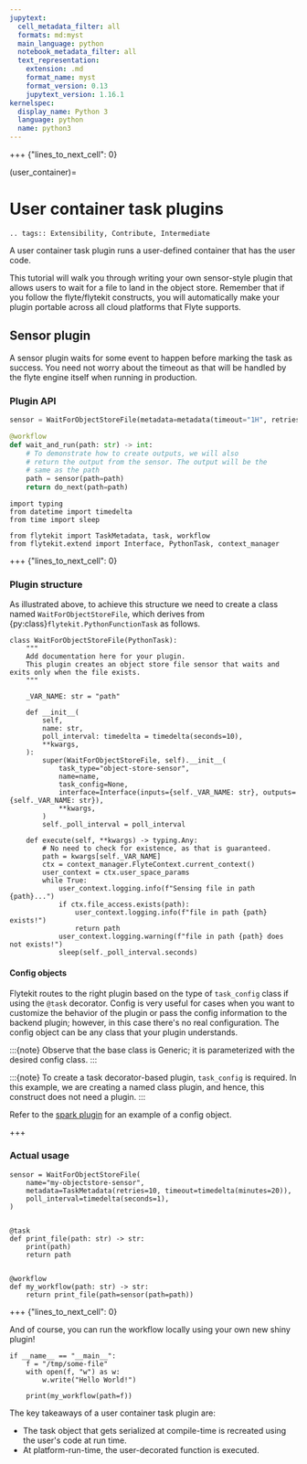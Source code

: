 ```yaml
---
jupytext:
  cell_metadata_filter: all
  formats: md:myst
  main_language: python
  notebook_metadata_filter: all
  text_representation:
    extension: .md
    format_name: myst
    format_version: 0.13
    jupytext_version: 1.16.1
kernelspec:
  display_name: Python 3
  language: python
  name: python3
---
```


+++ {"lines_to_next_cell": 0}

(user_container)=

# User container task plugins

```{eval-rst}
.. tags:: Extensibility, Contribute, Intermediate
```

A user container task plugin runs a user-defined container that has the user code.

This tutorial will walk you through writing your own sensor-style plugin that allows users to wait for a file to land
in the object store. Remember that if you follow the flyte/flytekit constructs, you will automatically make your plugin portable
across all cloud platforms that Flyte supports.

## Sensor plugin

A sensor plugin waits for some event to happen before marking the task as success. You need not worry about the
timeout as that will be handled by the flyte engine itself when running in production.

### Plugin API

```python
sensor = WaitForObjectStoreFile(metadata=metadata(timeout="1H", retries=10))

@workflow
def wait_and_run(path: str) -> int:
    # To demonstrate how to create outputs, we will also
    # return the output from the sensor. The output will be the
    # same as the path
    path = sensor(path=path)
    return do_next(path=path)
```

```{code-cell}
import typing
from datetime import timedelta
from time import sleep

from flytekit import TaskMetadata, task, workflow
from flytekit.extend import Interface, PythonTask, context_manager
```

+++ {"lines_to_next_cell": 0}

### Plugin structure

As illustrated above, to achieve this structure we need to create a class named `WaitForObjectStoreFile`, which
derives from {py:class}`flytekit.PythonFunctionTask` as follows.

```{code-cell}
class WaitForObjectStoreFile(PythonTask):
    """
    Add documentation here for your plugin.
    This plugin creates an object store file sensor that waits and exits only when the file exists.
    """

    _VAR_NAME: str = "path"

    def __init__(
        self,
        name: str,
        poll_interval: timedelta = timedelta(seconds=10),
        **kwargs,
    ):
        super(WaitForObjectStoreFile, self).__init__(
            task_type="object-store-sensor",
            name=name,
            task_config=None,
            interface=Interface(inputs={self._VAR_NAME: str}, outputs={self._VAR_NAME: str}),
            **kwargs,
        )
        self._poll_interval = poll_interval

    def execute(self, **kwargs) -> typing.Any:
        # No need to check for existence, as that is guaranteed.
        path = kwargs[self._VAR_NAME]
        ctx = context_manager.FlyteContext.current_context()
        user_context = ctx.user_space_params
        while True:
            user_context.logging.info(f"Sensing file in path {path}...")
            if ctx.file_access.exists(path):
                user_context.logging.info(f"file in path {path} exists!")
                return path
            user_context.logging.warning(f"file in path {path} does not exists!")
            sleep(self._poll_interval.seconds)
```

#### Config objects

Flytekit routes to the right plugin based on the type of `task_config` class if using the `@task` decorator.
Config is very useful for cases when you want to customize the behavior of the plugin or pass the config information
to the backend plugin; however, in this case there's no real configuration. The config object can be any class that your
plugin understands.

:::{note}
Observe that the base class is Generic; it is parameterized with the desired config class.
:::

:::{note}
To create a task decorator-based plugin, `task_config` is required.
In this example, we are creating a named class plugin, and hence, this construct does not need a plugin.
:::

Refer to the [spark plugin](https://github.com/flyteorg/flytekit/tree/master/plugins/flytekit-spark) for an example of a config object.

+++

### Actual usage

```{code-cell}
sensor = WaitForObjectStoreFile(
    name="my-objectstore-sensor",
    metadata=TaskMetadata(retries=10, timeout=timedelta(minutes=20)),
    poll_interval=timedelta(seconds=1),
)


@task
def print_file(path: str) -> str:
    print(path)
    return path


@workflow
def my_workflow(path: str) -> str:
    return print_file(path=sensor(path=path))
```

+++ {"lines_to_next_cell": 0}

And of course, you can run the workflow locally using your own new shiny plugin!

```{code-cell}
if __name__ == "__main__":
    f = "/tmp/some-file"
    with open(f, "w") as w:
        w.write("Hello World!")

    print(my_workflow(path=f))
```

The key takeaways of a user container task plugin are:

- The task object that gets serialized at compile-time is recreated using the user's code at run time.
- At platform-run-time, the user-decorated function is executed.
